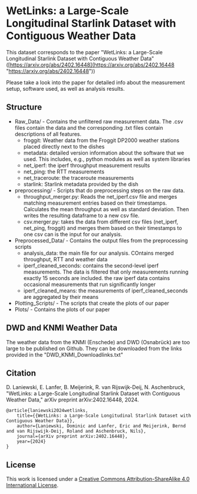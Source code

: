 # WetLinks: a Large-Scale Longitudinal Starlink Dataset with Contiguous Weather Data
This dataset corresponds to the paper "WetLinks: a Large-Scale Longitudinal Starlink Dataset with Contiguous Weather Data" ([https://arxiv.org/abs/2402.16448](https://arxiv.org/abs/2402.16448 "https://arxiv.org/abs/2402.16448"))

Please take a look into the paper for detailed info about the measurement setup, software used, as well as analysis results.

## Structure
- Raw_Data/ - Contains the unfiltered raw measurement data. The .csv files contain the data and the corresponding .txt files contain descriptions of all features.
	- froggit: Weather data from the Froggit DP2000 weather stations placed directly next to the dishes
	- metadata: detailed version information about the software that we used. This includes, e.g., python modules as well as system libraries
	- net_iperf: the iperf throughput measurement results
	- net_ping: the RTT measurements
	- net_traceroute: the traceroute measurements
	- starlink: Starlink metadata provided by the dish
- preprocessing/ - Scripts that do preprocessing steps on the raw data. 
	- throughput_merger.py: Reads the net_iperf.csv file and merges matching measurement entries based on their timestamps. Calculates the mean throughput as well as standard deviation. Then writes the resulting dataframe to a new csv file.
	- csv.merger.py: takes the data from different csv files (net_iperf, net_ping, froggit) and merges them based on their timestamps to one csv can is the input for our analysis.
- Preprocessed_Data/ - Contains the output files from the preprocessing scripts
	- analysis_data: the main file for our analysis. COntains merged throughput, RTT and weather data
	- iperf_cleaned_seconds: contains the second-level iperf measurements. The data is filtered that only measurements running exactly 15 seconds are included. the raw iperf data contains occasional measurements that run significantly longer
	- iperf_cleaned_means: the measurements of iperf_cleaned_seconds are aggregated by their means
- Plotting_Scripts/ - The scripts that create the plots of our paper
- Plots/ - Contains the plots of our paper

## DWD and KNMI Weather Data 
The weather data from the KNMI (Enschede) and DWD (Osnabrück) are too large to be published on Github.
They can be downloaded from the links provided in the "DWD_KNMI_Downloadlinks.txt"

## Citation
D. Laniewski, E. Lanfer, B. Meijerink, R. van Rijswijk-Deij, N. Aschenbruck, "WetLinks: a Large-Scale Longitudinal Starlink Dataset with Contiguous Weather Data," arXiv preprint arXiv:2402.16448, 2024.
```
@article{laniewski2024wetlinks,
  	title={{WetLinks: a Large-Scale Longitudinal Starlink Dataset with Contiguous Weather Data}},
 	author={Laniewski, Dominic and Lanfer, Eric and Meijerink, Bernd and van Rijswijk-Deij, Roland and Aschenbruck, Nils},
  	journal={arXiv preprint arXiv:2402.16448},
  	year={2024}
}
```

## License
This work is licensed under a [Creative Commons Attribution-ShareAlike 4.0 International License](https://creativecommons.org/licenses/by-sa/4.0/).
